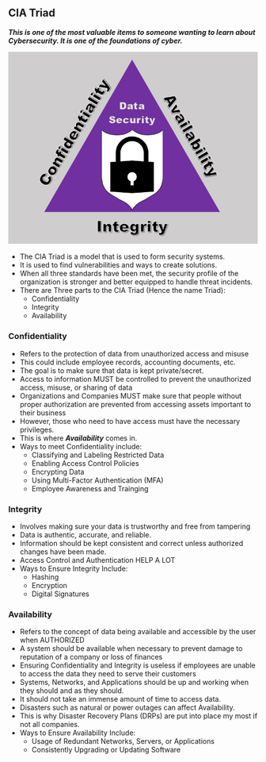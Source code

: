 ## CIA Triad
***This is one of the most valuable items to someone wanting to learn about Cybersecurity. It is one of the foundations of cyber.***
<p align="center">
  <img src="https://github.com/GCU-GenCyber/GenCyber-Camp-23/blob/main/Principles%20of%20Security/img/Triad.png" />
</p>


+ The CIA Triad is a model that is used to form security systems. 
+ It is used to find vulnerabilities and ways to create solutions. 
+ When all three standards have been met, the security profile of the organization is stronger and better equipped to handle threat incidents.
+ There are Three parts to the CIA Triad (Hence the name Triad): 
  + Confidentiality
  + Integrity
  + Availability

### Confidentiality
+ Refers to the protection of data from unauthorized access and misuse
+ This could include employee records, accounting documents, etc. 
+ The goal is to make sure that data is kept private/secret. 
+ Access to information MUST be controlled to prevent the unauthorized access, misuse, or sharing of data
+ Organizations and Companies MUST make sure that people without proper authorization are prevented from accessing assets important to their business
+ However, those who need to have access must have the necessary privileges.
+ This is where ***Availability*** comes in. 
+ Ways to meet Confidentiality include:
  + Classifying and Labeling Restricted Data
  + Enabling Access Control Policies
  + Encrypting Data
  + Using Multi-Factor Authentication (MFA)
  + Employee Awareness and Trainging

### Integrity
+ Involves making sure your data is trustworthy and free from tampering
+ Data is authentic, accurate, and reliable.
+ Information should be kept consistent and correct unless authorized changes have been made.
+ Access Control and Authentication HELP A LOT
+ Ways to Ensure Integrity Include:
  + Hashing
  + Encryption
  + Digital Signatures

### Availability 
+ Refers to the concept of data being available and accessible by the user when AUTHORIZED
+ A system should be available when necessary to prevent damage to reputation of a company or loss of finances
+ Ensuring Confidentiality and Integrity is useless if employees are unable to access the data they need to serve their customers
+ Systems, Networks, and Applications should be up and working when they should and as they should. 
+ It should not take an immense amount of time to access data. 
+ Disasters such as natural or power outages can affect Availability.
+ This is why Disaster Recovery Plans (DRPs) are put into place my most if not all companies. 
+ Ways to Ensure Availability Include:
  + Usage of Redundant Networks, Servers, or Applications
  + Consistently Upgrading or Updating Software


